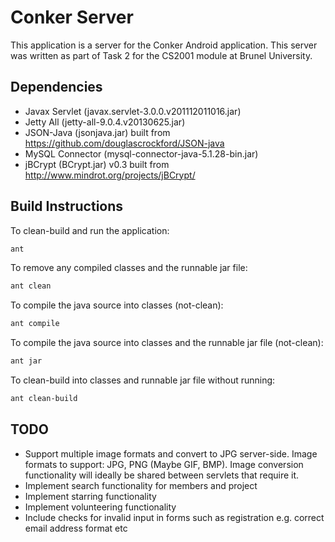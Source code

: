 Conker Server
=============

This application is a server for the Conker Android application. This server was written as part of Task 2 for the CS2001 module at Brunel University.


Dependencies
------------

* Javax Servlet (javax.servlet-3.0.0.v201112011016.jar)
* Jetty All (jetty-all-9.0.4.v20130625.jar)
* JSON-Java (jsonjava.jar) built from https://github.com/douglascrockford/JSON-java
* MySQL Connector (mysql-connector-java-5.1.28-bin.jar)
* jBCrypt (BCrypt.jar) v0.3 built from http://www.mindrot.org/projects/jBCrypt/


Build Instructions
------------------

To clean-build and run the application:

```bash
ant
```

To remove any compiled classes and the runnable jar file:

```bash
ant clean
```

To compile the java source into classes (not-clean):

```bash
ant compile
```

To compile the java source into classes and the runnable jar file (not-clean):

```bash
ant jar
```

To clean-build into classes and runnable jar file without running:

```bash
ant clean-build
```

TODO
----

* Support multiple image formats and convert to JPG server-side. Image formats to support: JPG, PNG (Maybe GIF, BMP). Image conversion functionality will ideally be shared between servlets that require it.
* Implement search functionality for members and project
* Implement starring functionality
* Implement volunteering functionality
* Include checks for invalid input in forms such as registration e.g. correct email address format etc

